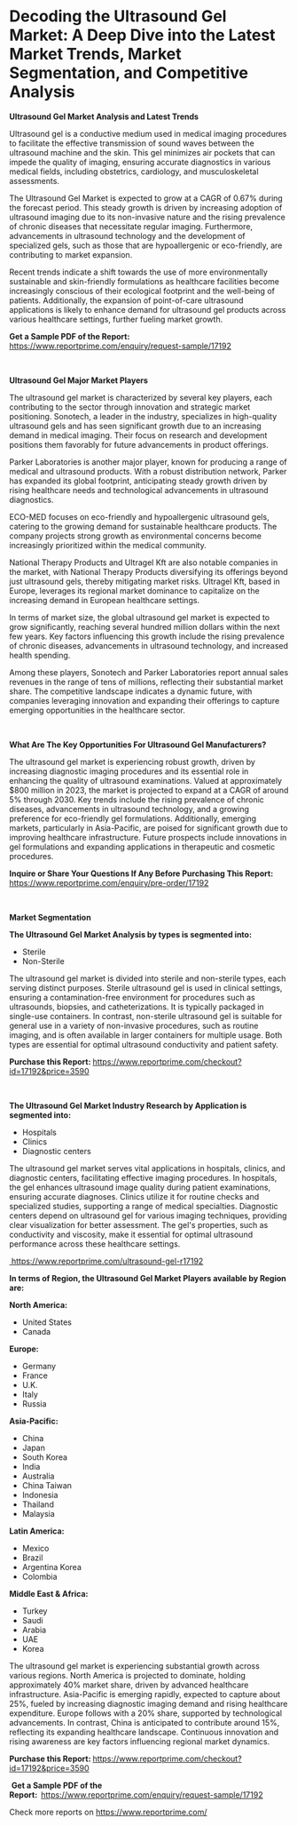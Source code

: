 <p><h1>Decoding the Ultrasound Gel Market: A Deep Dive into the Latest Market Trends, Market Segmentation, and Competitive Analysis</h1></p><p><strong>Ultrasound Gel Market Analysis and Latest Trends</strong></p>
<p><p>Ultrasound gel is a conductive medium used in medical imaging procedures to facilitate the effective transmission of sound waves between the ultrasound machine and the skin. This gel minimizes air pockets that can impede the quality of imaging, ensuring accurate diagnostics in various medical fields, including obstetrics, cardiology, and musculoskeletal assessments.</p><p>The Ultrasound Gel Market is expected to grow at a CAGR of 0.67% during the forecast period. This steady growth is driven by increasing adoption of ultrasound imaging due to its non-invasive nature and the rising prevalence of chronic diseases that necessitate regular imaging. Furthermore, advancements in ultrasound technology and the development of specialized gels, such as those that are hypoallergenic or eco-friendly, are contributing to market expansion. </p><p>Recent trends indicate a shift towards the use of more environmentally sustainable and skin-friendly formulations as healthcare facilities become increasingly conscious of their ecological footprint and the well-being of patients. Additionally, the expansion of point-of-care ultrasound applications is likely to enhance demand for ultrasound gel products across various healthcare settings, further fueling market growth.</p></p>
<p><strong>Get a Sample PDF of the Report:&nbsp;</strong> <a href="https://www.reportprime.com/enquiry/request-sample/17192?utm_campaign=2278&utm_medium=2&utm_source=Github&utm_content=ia&utm_term=18032025&utm_id=ultrasound-gel">https://www.reportprime.com/enquiry/request-sample/17192</a></p>
<p>&nbsp;</p>
<p><strong>Ultrasound Gel Major Market Players</strong></p>
<p><p>The ultrasound gel market is characterized by several key players, each contributing to the sector through innovation and strategic market positioning. Sonotech, a leader in the industry, specializes in high-quality ultrasound gels and has seen significant growth due to an increasing demand in medical imaging. Their focus on research and development positions them favorably for future advancements in product offerings.</p><p>Parker Laboratories is another major player, known for producing a range of medical and ultrasound products. With a robust distribution network, Parker has expanded its global footprint, anticipating steady growth driven by rising healthcare needs and technological advancements in ultrasound diagnostics.</p><p>ECO-MED focuses on eco-friendly and hypoallergenic ultrasound gels, catering to the growing demand for sustainable healthcare products. The company projects strong growth as environmental concerns become increasingly prioritized within the medical community.</p><p>National Therapy Products and Ultragel Kft are also notable companies in the market, with National Therapy Products diversifying its offerings beyond just ultrasound gels, thereby mitigating market risks. Ultragel Kft, based in Europe, leverages its regional market dominance to capitalize on the increasing demand in European healthcare settings.</p><p>In terms of market size, the global ultrasound gel market is expected to grow significantly, reaching several hundred million dollars within the next few years. Key factors influencing this growth include the rising prevalence of chronic diseases, advancements in ultrasound technology, and increased health spending.</p><p>Among these players, Sonotech and Parker Laboratories report annual sales revenues in the range of tens of millions, reflecting their substantial market share. The competitive landscape indicates a dynamic future, with companies leveraging innovation and expanding their offerings to capture emerging opportunities in the healthcare sector.</p></p>
<p>&nbsp;</p>
<p><strong>What Are The Key Opportunities For Ultrasound Gel Manufacturers?</strong></p>
<p><p>The ultrasound gel market is experiencing robust growth, driven by increasing diagnostic imaging procedures and its essential role in enhancing the quality of ultrasound examinations. Valued at approximately $800 million in 2023, the market is projected to expand at a CAGR of around 5% through 2030. Key trends include the rising prevalence of chronic diseases, advancements in ultrasound technology, and a growing preference for eco-friendly gel formulations. Additionally, emerging markets, particularly in Asia-Pacific, are poised for significant growth due to improving healthcare infrastructure. Future prospects include innovations in gel formulations and expanding applications in therapeutic and cosmetic procedures.</p></p>
<p><strong>Inquire or Share Your Questions If Any Before Purchasing This Report:</strong> <a href="https://www.reportprime.com/enquiry/pre-order/17192?utm_campaign=2278&utm_medium=2&utm_source=Github&utm_content=ia&utm_term=18032025&utm_id=ultrasound-gel">https://www.reportprime.com/enquiry/pre-order/17192</a></p>
<p>&nbsp;</p>
<p><strong>Market Segmentation</strong></p>
<p><strong>The Ultrasound Gel Market Analysis by types is segmented into:</strong></p>
<p><ul><li>Sterile</li><li>Non-Sterile</li></ul></p>
<p><p>The ultrasound gel market is divided into sterile and non-sterile types, each serving distinct purposes. Sterile ultrasound gel is used in clinical settings, ensuring a contamination-free environment for procedures such as ultrasounds, biopsies, and catheterizations. It is typically packaged in single-use containers. In contrast, non-sterile ultrasound gel is suitable for general use in a variety of non-invasive procedures, such as routine imaging, and is often available in larger containers for multiple usage. Both types are essential for optimal ultrasound conductivity and patient safety.</p></p>
<p><strong>Purchase this Report:&nbsp;</strong><a href="https://www.reportprime.com/checkout?id=17192&price=3590&utm_campaign=2278&utm_medium=2&utm_source=Github&utm_content=ia&utm_term=18032025&utm_id=ultrasound-gel">https://www.reportprime.com/checkout?id=17192&price=3590</a></p>
<p>&nbsp;</p>
<p><strong>The Ultrasound Gel Market Industry Research by Application is segmented into:</strong></p>
<p><ul><li>Hospitals</li><li>Clinics</li><li>Diagnostic centers</li></ul></p>
<p><p>The ultrasound gel market serves vital applications in hospitals, clinics, and diagnostic centers, facilitating effective imaging procedures. In hospitals, the gel enhances ultrasound image quality during patient examinations, ensuring accurate diagnoses. Clinics utilize it for routine checks and specialized studies, supporting a range of medical specialties. Diagnostic centers depend on ultrasound gel for various imaging techniques, providing clear visualization for better assessment. The gel's properties, such as conductivity and viscosity, make it essential for optimal ultrasound performance across these healthcare settings.</p></p>
<p><a href="https://www.reportprime.com/ultrasound-gel-r17192?utm_campaign=2278&utm_medium=2&utm_source=Github&utm_content=ia&utm_term=18032025&utm_id=ultrasound-gel">&nbsp;https://www.reportprime.com/ultrasound-gel-r17192</a></p>
<p><strong>In terms of Region, the Ultrasound Gel Market Players available by Region are:</strong></p>
<p>
    <p> <strong> North America: </strong>
        <ul>
            <li>United States</li>
            <li>Canada</li>
        </ul>
        </p> 
    <p> <strong> Europe: </strong>
        <ul>
            <li>Germany</li>
            <li>France</li>
            <li>U.K.</li>
            <li>Italy</li>
            <li>Russia</li>
        </ul>
        </p> 
    <p> <strong> Asia-Pacific: </strong>
        <ul>
            <li>China</li>
            <li>Japan</li>
            <li>South Korea</li>
            <li>India</li>
            <li>Australia</li>
            <li>China Taiwan</li>
            <li>Indonesia</li>
            <li>Thailand</li>
            <li>Malaysia</li>
        </ul>
        </p> 
    <p> <strong> Latin America: </strong>
        <ul>
            <li>Mexico</li>
            <li>Brazil</li>
            <li>Argentina Korea</li>
            <li>Colombia</li>
        </ul>
        </p> 
    <p> <strong> Middle East & Africa: </strong>
        <ul>
            <li>Turkey</li>
            <li>Saudi</li>
            <li>Arabia</li>
            <li>UAE</li>
            <li>Korea</li>
        </ul>
    </p>
    </p>
<p><p>The ultrasound gel market is experiencing substantial growth across various regions. North America is projected to dominate, holding approximately 40% market share, driven by advanced healthcare infrastructure. Asia-Pacific is emerging rapidly, expected to capture about 25%, fueled by increasing diagnostic imaging demand and rising healthcare expenditure. Europe follows with a 20% share, supported by technological advancements. In contrast, China is anticipated to contribute around 15%, reflecting its expanding healthcare landscape. Continuous innovation and rising awareness are key factors influencing regional market dynamics.</p></p>
<p><strong>Purchase this Report: </strong><a href="https://www.reportprime.com/checkout?id=17192&price=3590&utm_campaign=2278&utm_medium=2&utm_source=Github&utm_content=ia&utm_term=18032025&utm_id=ultrasound-gel">https://www.reportprime.com/checkout?id=17192&price=3590</a></p>
<p>&nbsp;<strong>Get a Sample PDF of the Report:&nbsp;&nbsp;</strong><a href="https://www.reportprime.com/enquiry/request-sample/17192?utm_campaign=2278&utm_medium=2&utm_source=Github&utm_content=ia&utm_term=18032025&utm_id=ultrasound-gel">https://www.reportprime.com/enquiry/request-sample/17192</a></p>
<p><strong></strong></p>
<p>Check more reports on <a href="https://www.reportprime.com/?utm_campaign=2278&utm_medium=2&utm_source=Github&utm_content=ia&utm_term=18032025&utm_id=ultrasound-gel">https://www.reportprime.com/</a></p>